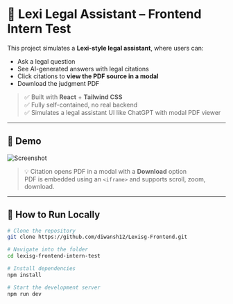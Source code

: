 # 🧠 Lexi Legal Assistant – Frontend Intern Test

This project simulates a **Lexi-style legal assistant**, where users can:

- Ask a legal question  
- See AI-generated answers with legal citations  
- Click citations to **view the PDF source in a modal**
- Download the judgment PDF

> ✅ Built with **React** + **Tailwind CSS**  
> ✅ Fully self-contained, no real backend  
> ✅ Simulates a legal assistant UI like ChatGPT with modal PDF viewer

---

## 🚀 Demo

![Screenshot](./screenshots/app-preview.png)

> 💡 Citation opens PDF in a modal with a **Download** option  
> PDF is embedded using an `<iframe>` and supports scroll, zoom, download.

---

## 🧪 How to Run Locally

```bash
# Clone the repository
git clone https://github.com/diwansh12/Lexisg-Frontend.git

# Navigate into the folder
cd lexisg-frontend-intern-test

# Install dependencies
npm install

# Start the development server
npm run dev

